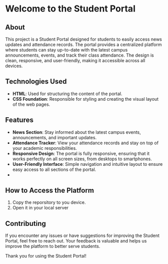 # Welcome to the Student Portal

## About

This project is a Student Portal designed for students to easily access news updates and attendance records. The portal provides a centralized platform where students can stay up-to-date with the latest campus announcements, events, and track their class attendance. The design is clean, responsive, and user-friendly, making it accessible across all devices.

## Technologies Used

- **HTML**: Used for structuring the content of the portal.
- **CSS Foundation**: Responsible for styling and creating the visual layout of the web pages.

## Features

- **News Section**: Stay informed about the latest campus events, announcements, and important updates.
- **Attendance Tracker**: View your attendance records and stay on top of your academic responsibilities.
- **Responsive Design**: The portal is fully responsive, ensuring that it works perfectly on all screen sizes, from desktops to smartphones.
- **User-Friendly Interface**: Simple navigation and intuitive layout to ensure easy access to all sections of the portal.
- 
## How to Access the Platform

1. Copy the reporsitory to you device.
2. Open it in your local server

## Contributing

If you encounter any issues or have suggestions for improving the Student Portal, feel free to reach out. Your feedback is valuable and helps us improve the platform to better serve students.

Thank you for using the Student Portal!
